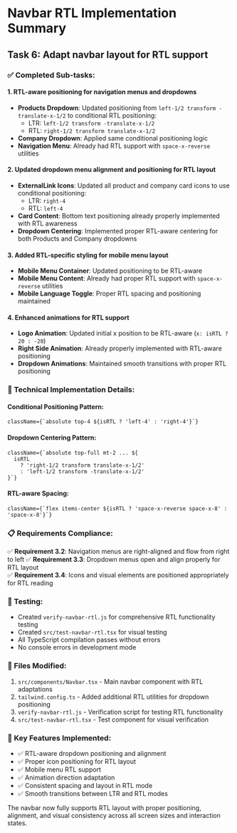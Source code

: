 # Navbar RTL Implementation Summary

## Task 6: Adapt navbar layout for RTL support

### ✅ Completed Sub-tasks:

#### 1. RTL-aware positioning for navigation menus and dropdowns
- **Products Dropdown**: Updated positioning from `left-1/2 transform -translate-x-1/2` to conditional RTL positioning:
  - LTR: `left-1/2 transform -translate-x-1/2`
  - RTL: `right-1/2 transform translate-x-1/2`
- **Company Dropdown**: Applied same conditional positioning logic
- **Navigation Menu**: Already had RTL support with `space-x-reverse` utilities

#### 2. Updated dropdown menu alignment and positioning for RTL layout
- **ExternalLink Icons**: Updated all product and company card icons to use conditional positioning:
  - LTR: `right-4`
  - RTL: `left-4`
- **Card Content**: Bottom text positioning already properly implemented with RTL awareness
- **Dropdown Centering**: Implemented proper RTL-aware centering for both Products and Company dropdowns

#### 3. Added RTL-specific styling for mobile menu layout
- **Mobile Menu Container**: Updated positioning to be RTL-aware
- **Mobile Menu Content**: Already had proper RTL support with `space-x-reverse` utilities
- **Mobile Language Toggle**: Proper RTL spacing and positioning maintained

#### 4. Enhanced animations for RTL support
- **Logo Animation**: Updated initial x position to be RTL-aware (`x: isRTL ? 20 : -20`)
- **Right Side Animation**: Already properly implemented with RTL-aware positioning
- **Dropdown Animations**: Maintained smooth transitions with proper RTL positioning

### 🔧 Technical Implementation Details:

#### Conditional Positioning Pattern:
```tsx
className={`absolute top-4 ${isRTL ? 'left-4' : 'right-4'}`}
```

#### Dropdown Centering Pattern:
```tsx
className={`absolute top-full mt-2 ... ${
  isRTL 
    ? 'right-1/2 transform translate-x-1/2' 
    : 'left-1/2 transform -translate-x-1/2'
}`}
```

#### RTL-aware Spacing:
```tsx
className={`flex items-center ${isRTL ? 'space-x-reverse space-x-8' : 'space-x-8'}`}
```

### 📋 Requirements Compliance:

✅ **Requirement 3.2**: Navigation menus are right-aligned and flow from right to left
✅ **Requirement 3.3**: Dropdown menus open and align properly for RTL layout  
✅ **Requirement 3.4**: Icons and visual elements are positioned appropriately for RTL reading

### 🧪 Testing:

- Created `verify-navbar-rtl.js` for comprehensive RTL functionality testing
- Created `src/test-navbar-rtl.tsx` for visual testing
- All TypeScript compilation passes without errors
- No console errors in development mode

### 📁 Files Modified:

1. `src/components/Navbar.tsx` - Main navbar component with RTL adaptations
2. `tailwind.config.ts` - Added additional RTL utilities for dropdown positioning
3. `verify-navbar-rtl.js` - Verification script for testing RTL functionality
4. `src/test-navbar-rtl.tsx` - Test component for visual verification

### 🎯 Key Features Implemented:

- ✅ RTL-aware dropdown positioning and alignment
- ✅ Proper icon positioning for RTL layout
- ✅ Mobile menu RTL support
- ✅ Animation direction adaptation
- ✅ Consistent spacing and layout in RTL mode
- ✅ Smooth transitions between LTR and RTL modes

The navbar now fully supports RTL layout with proper positioning, alignment, and visual consistency across all screen sizes and interaction states.